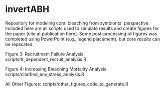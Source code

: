 # invertABH
Repository for modeling coral bleaching from symbionts' perspective.
Included here are all scripts used to simulate results and create figures 
for the paper [cite at publication here]. Some post-processing of figures 
was completed using PowerPoint (e.g., legend placement), but core results 
can be replicated.  


Figure 3: Recruitment Failure Analysis
scripts/lr_dependent_recruit_analysis.R 

Figure 4: Increasing Bleaching Mortality Analysis
scripts/clarified_env_stress_analysis.R

All Other Figures:
scripts/other_figures_code_to_generate.R
